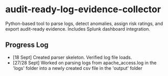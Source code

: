 # audit-ready-log-evidence-collector
Python-based tool to parse logs, detect anomalies, assign risk ratings, and export audit-ready evidence. Includes Splunk dashboard integration.

## Progress Log
- [18 Sept] Created parser skeleton. Verified log file loads.
- [27/28 Sept] Worked on parsing logs from apache_access.log in the 'logs' folder into a newly created csv file in the 'output' folder
